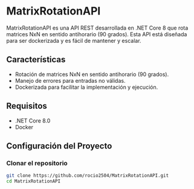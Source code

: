 # MatrixRotationAPI

MatrixRotationAPI es una API REST desarrollada en .NET Core 8 que rota matrices NxN en sentido antihorario (90 grados). Esta API está diseñada para ser dockerizada y es fácil de mantener y escalar.

## Características

- Rotación de matrices NxN en sentido antihorario (90 grados).
- Manejo de errores para entradas no válidas.
- Dockerizada para facilitar la implementación y ejecución.

## Requisitos

- .NET Core 8.0
- Docker

## Configuración del Proyecto

### Clonar el repositorio

```bash
git clone https://github.com/rocio2504/MatrixRotationAPI.git
cd MatrixRotationAPI
```
